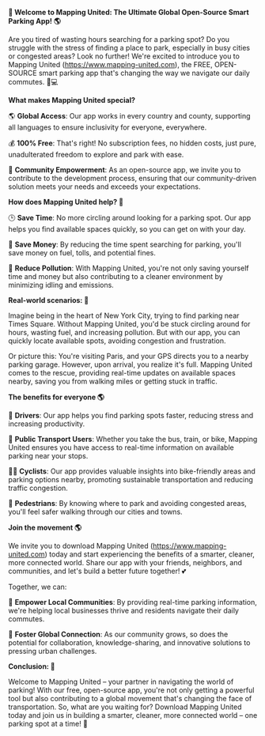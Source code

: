 **🚀 Welcome to Mapping United: The Ultimate Global Open-Source Smart Parking App! 🌎**

Are you tired of wasting hours searching for a parking spot? Do you struggle with the stress of finding a place to park, especially in busy cities or congested areas? Look no further! We're excited to introduce you to Mapping United (https://www.mapping-united.com), the FREE, OPEN-SOURCE smart parking app that's changing the way we navigate our daily commutes. 🚗💻

**What makes Mapping United special?**

🌎 **Global Access**: Our app works in every country and county, supporting all languages to ensure inclusivity for everyone, everywhere.

💰 **100% Free**: That's right! No subscription fees, no hidden costs, just pure, unadulterated freedom to explore and park with ease.

🌟 **Community Empowerment**: As an open-source app, we invite you to contribute to the development process, ensuring that our community-driven solution meets your needs and exceeds your expectations.

**How does Mapping United help? 🤔**

🕒️ **Save Time**: No more circling around looking for a parking spot. Our app helps you find available spaces quickly, so you can get on with your day.

💸 **Save Money**: By reducing the time spent searching for parking, you'll save money on fuel, tolls, and potential fines.

🌟 **Reduce Pollution**: With Mapping United, you're not only saving yourself time and money but also contributing to a cleaner environment by minimizing idling and emissions.

**Real-world scenarios: 🚀**

Imagine being in the heart of New York City, trying to find parking near Times Square. Without Mapping United, you'd be stuck circling around for hours, wasting fuel, and increasing pollution. But with our app, you can quickly locate available spots, avoiding congestion and frustration.

Or picture this: You're visiting Paris, and your GPS directs you to a nearby parking garage. However, upon arrival, you realize it's full. Mapping United comes to the rescue, providing real-time updates on available spaces nearby, saving you from walking miles or getting stuck in traffic.

**The benefits for everyone 🌎**

🚗 **Drivers**: Our app helps you find parking spots faster, reducing stress and increasing productivity.

🚌 **Public Transport Users**: Whether you take the bus, train, or bike, Mapping United ensures you have access to real-time information on available parking near your stops.

🚴‍♂️ **Cyclists**: Our app provides valuable insights into bike-friendly areas and parking options nearby, promoting sustainable transportation and reducing traffic congestion.

👣 **Pedestrians**: By knowing where to park and avoiding congested areas, you'll feel safer walking through our cities and towns.

**Join the movement 🌎**

We invite you to download Mapping United (https://www.mapping-united.com) today and start experiencing the benefits of a smarter, cleaner, more connected world. Share our app with your friends, neighbors, and communities, and let's build a better future together! 💕

Together, we can:

🚀 **Empower Local Communities**: By providing real-time parking information, we're helping local businesses thrive and residents navigate their daily commutes.

💪 **Foster Global Connection**: As our community grows, so does the potential for collaboration, knowledge-sharing, and innovative solutions to pressing urban challenges.

**Conclusion: 🌟**

Welcome to Mapping United – your partner in navigating the world of parking! With our free, open-source app, you're not only getting a powerful tool but also contributing to a global movement that's changing the face of transportation. So, what are you waiting for? Download Mapping United today and join us in building a smarter, cleaner, more connected world – one parking spot at a time! 🚀